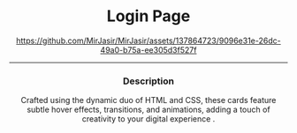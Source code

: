 <h1 align="center">Login Page</h1>

<div align="center">

https://github.com/MirJasir/MirJasir/assets/137864723/9096e31e-26dc-49a0-b75a-ee305d3f527f

<div>

---

<h3 align="center">Description</h3>
<p align="center"> Crafted using the dynamic duo of HTML and CSS, these cards feature subtle hover effects, transitions, and animations, adding a touch of creativity to your digital experience .</p>
